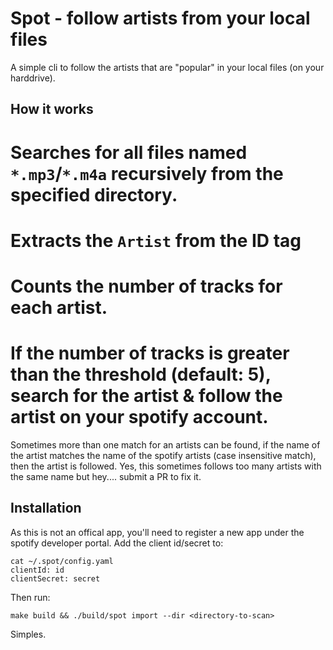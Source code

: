 # Spot - follow artists from your local files

A simple cli to follow the artists that are "popular" in your local files (on your harddrive).

## How it works

  # Searches for all files named `*.mp3`/`*.m4a` recursively from the specified directory.
  # Extracts the `Artist` from the ID tag
  # Counts the number of tracks for each artist.
  # If the number of tracks is greater than the threshold (default: 5), search for the artist & follow the artist on your spotify account.

Sometimes more than one match for an artists can be found, if the name of the artist matches the name of the spotify artists (case insensitive 
match), then the artist is followed. Yes, this sometimes follows too many artists with the same name but hey.... submit a PR to fix it.

## Installation

As this is not an offical app, you'll need to register a new app under the spotify developer portal. Add the client id/secret to:

```
cat ~/.spot/config.yaml
clientId: id
clientSecret: secret
```

Then run:

`make build && ./build/spot import --dir <directory-to-scan>`

Simples.

